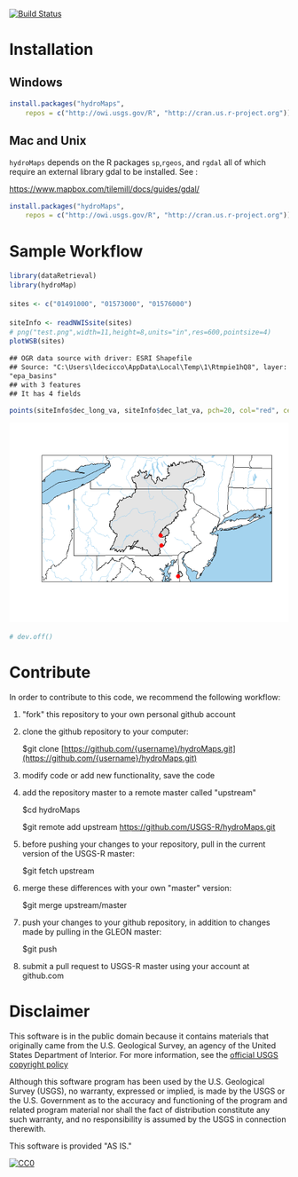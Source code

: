 [![Build Status](https://travis-ci.org/USGS-R/hydroMaps.svg)](https://travis-ci.org/USGS-R/hydroMaps)

Installation
============

Windows
-------

``` r
install.packages("hydroMaps", 
    repos = c("http://owi.usgs.gov/R", "http://cran.us.r-project.org"))
```

Mac and Unix
------------

`hydroMaps` depends on the R packages `sp`,`rgeos`, and `rgdal` all of which require an external library gdal to be installed. See :

<https://www.mapbox.com/tilemill/docs/guides/gdal/>

``` r
install.packages("hydroMaps", 
    repos = c("http://owi.usgs.gov/R", "http://cran.us.r-project.org"))
```

Sample Workflow
===============

``` r
library(dataRetrieval)
library(hydroMap)

sites <- c("01491000", "01573000", "01576000")

siteInfo <- readNWISsite(sites)
# png("test.png",width=11,height=8,units="in",res=600,pointsize=4)
plotWSB(sites)
```

    ## OGR data source with driver: ESRI Shapefile 
    ## Source: "C:\Users\ldecicco\AppData\Local\Temp\1\Rtmpie1hQ8", layer: "epa_basins"
    ## with 3 features
    ## It has 4 fields

``` r
points(siteInfo$dec_long_va, siteInfo$dec_lat_va, pch=20, col="red", cex=2)
```

![](README_files/figure-markdown_github/unnamed-chunk-3-1.png)

``` r
# dev.off()
```

Contribute
==========

In order to contribute to this code, we recommend the following workflow:

1.  "fork" this repository to your own personal github account

2.  clone the github repository to your computer:

    $git clone [https://github.com/{username}/hydroMaps.git](https://github.com/{username}/hydroMaps.git)

3.  modify code or add new functionality, save the code

4.  add the repository master to a remote master called "upstream"

    $cd hydroMaps

    $git remote add upstream <https://github.com/USGS-R/hydroMaps.git>

5.  before pushing your changes to your repository, pull in the current version of the USGS-R master:

    $git fetch upstream

6.  merge these differences with your own "master" version:

    $git merge upstream/master

7.  push your changes to your github repository, in addition to changes made by pulling in the GLEON master:

    $git push

8.  submit a pull request to USGS-R master using your account at github.com

Disclaimer
==========

This software is in the public domain because it contains materials that originally came from the U.S. Geological Survey, an agency of the United States Department of Interior. For more information, see the [official USGS copyright policy](http://www.usgs.gov/visual-id/credit_usgs.html#copyright/ "official USGS copyright policy")

Although this software program has been used by the U.S. Geological Survey (USGS), no warranty, expressed or implied, is made by the USGS or the U.S. Government as to the accuracy and functioning of the program and related program material nor shall the fact of distribution constitute any such warranty, and no responsibility is assumed by the USGS in connection therewith.

This software is provided "AS IS."

[![CC0](http://i.creativecommons.org/p/zero/1.0/88x31.png)](http://creativecommons.org/publicdomain/zero/1.0/)
